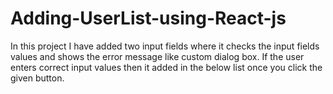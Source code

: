 # Adding-UserList-using-React-js
In this project I have added two input fields where it checks the input fields values and shows the error message like custom dialog box. If the user enters correct input values then it added in the below list once you click  the given button.

